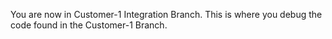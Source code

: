 You are now in Customer-1 Integration Branch.
This is where you debug the code found in the Customer-1 Branch.
